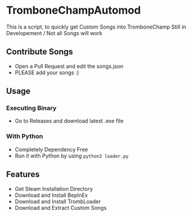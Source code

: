 # TromboneChampAutomod
This is a script, to quickly get Custom Songs into TromboneChamp
Still in Developement / Not all Songs will work

## Contribute Songs
- Open a Pull Request and edit the songs.json
- PLEASE add your songs :)

## Usage
### Executing Binary
- Go to Releases and download latest .exe file
### With Python
- Completely Dependency Free
- Run it with Python by using `python3 loader.py`

## Features
- Get Steam Installation Directory
- Download and Install BepInEx
- Download and Install TrombLoader
- Download and Extract Custom Songs

